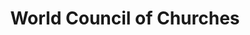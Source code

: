 ---
layout: collection
title: "World Council of Churches"
dc_keyword: "Africa, Religion"
dc_creator: "Fellowship of Reconcilliation"
dc_publisher: "Swarthmore College Peace Collection"
dc_dc_date: "1975"
dc_format: "celluloid pinback button"
dc_description: "dove; map African continet"
dc_identifier: "spcbuttn00042"
dc_language: "english"
contentdm:
  id: 79
---